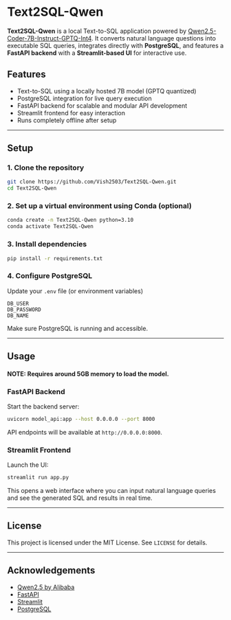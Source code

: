 # Text2SQL-Qwen

**Text2SQL-Qwen** is a local Text-to-SQL application powered by [Qwen2.5-Coder-7B-Instruct-GPTQ-Int4](https://huggingface.co/Qwen/Qwen2.5-Coder-7B-Instruct-GPTQ-Int4). It converts natural language questions into executable SQL queries, integrates directly with **PostgreSQL**, and features a **FastAPI backend** with a **Streamlit-based UI** for interactive use.

## Features

- Text-to-SQL using a locally hosted 7B model (GPTQ quantized)
- PostgreSQL integration for live query execution
- FastAPI backend for scalable and modular API development
- Streamlit frontend for easy interaction
- Runs completely offline after setup

---

## Setup

### 1. Clone the repository
```bash
git clone https://github.com/Vish2503/Text2SQL-Qwen.git
cd Text2SQL-Qwen
```
### 2. Set up a virtual environment using Conda (optional)
```bash
conda create -n Text2SQL-Qwen python=3.10
conda activate Text2SQL-Qwen
```
### 3. Install dependencies
```bash
pip install -r requirements.txt
```
### 4. Configure PostgreSQL

Update your `.env` file (or environment variables)
```
DB_USER
DB_PASSWORD
DB_NAME
```
Make sure PostgreSQL is running and accessible.

---

## Usage

#### NOTE: Requires around 5GB memory to load the model.

### FastAPI Backend

Start the backend server:
```bash
uvicorn model_api:app --host 0.0.0.0 --port 8000
```
API endpoints will be available at `http://0.0.0.0:8000`.

### Streamlit Frontend

Launch the UI:
```bash
streamlit run app.py
```
This opens a web interface where you can input natural language queries and see the generated SQL and results in real time.

---

## License

This project is licensed under the MIT License. See `LICENSE` for details.

---

## Acknowledgements

- [Qwen2.5 by Alibaba](https://huggingface.co/Qwen)
- [FastAPI](https://fastapi.tiangolo.com/)
- [Streamlit](https://streamlit.io/)
- [PostgreSQL](https://www.postgresql.org/)
